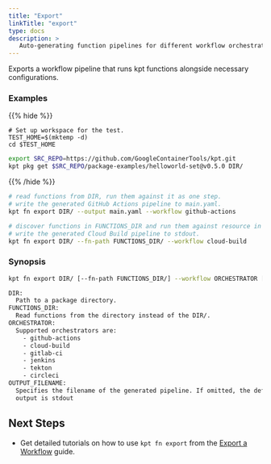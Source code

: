 ```yaml
---
title: "Export"
linkTitle: "export"
type: docs
description: >
   Auto-generating function pipelines for different workflow orchestrators
---
```


<!--mdtogo:Short
   Auto-generating function pipelines for different workflow orchestrators
-->

Exports a workflow pipeline that runs kpt functions alongside necessary
configurations.

### Examples

{{% hide %}}

<!-- @makeWorkplace @verifyExamples-->
```
# Set up workspace for the test.
TEST_HOME=$(mktemp -d)
cd $TEST_HOME
```

<!-- @fetchPackage @verifyExamples-->
```sh
export SRC_REPO=https://github.com/GoogleContainerTools/kpt.git
kpt pkg get $SRC_REPO/package-examples/helloworld-set@v0.5.0 DIR/
```

{{% /hide %}}

<!--mdtogo:Examples-->

<!-- @fnExport @verifyExamples-->
```sh
# read functions from DIR, run them against it as one step.
# write the generated GitHub Actions pipeline to main.yaml.
kpt fn export DIR/ --output main.yaml --workflow github-actions
```

<!-- @fnExport @verifyExamples-->
```sh
# discover functions in FUNCTIONS_DIR and run them against resource in DIR.
# write the generated Cloud Build pipeline to stdout.
kpt fn export DIR/ --fn-path FUNCTIONS_DIR/ --workflow cloud-build
```

<!--mdtogo-->

### Synopsis

<!--mdtogo:Long-->

```sh
kpt fn export DIR/ [--fn-path FUNCTIONS_DIR/] --workflow ORCHESTRATOR [--output OUTPUT_FILENAME]

DIR:
  Path to a package directory.
FUNCTIONS_DIR:
  Read functions from the directory instead of the DIR/.
ORCHESTRATOR:
  Supported orchestrators are:
    - github-actions
    - cloud-build
    - gitlab-ci
    - jenkins
    - tekton
    - circleci
OUTPUT_FILENAME:
  Specifies the filename of the generated pipeline. If omitted, the default
  output is stdout
```

<!--mdtogo-->

## Next Steps

- Get detailed tutorials on how to use `kpt fn export` from the
  [Export a Workflow] guide.

[Export a Workflow]: /guides/consumer/function/export/
